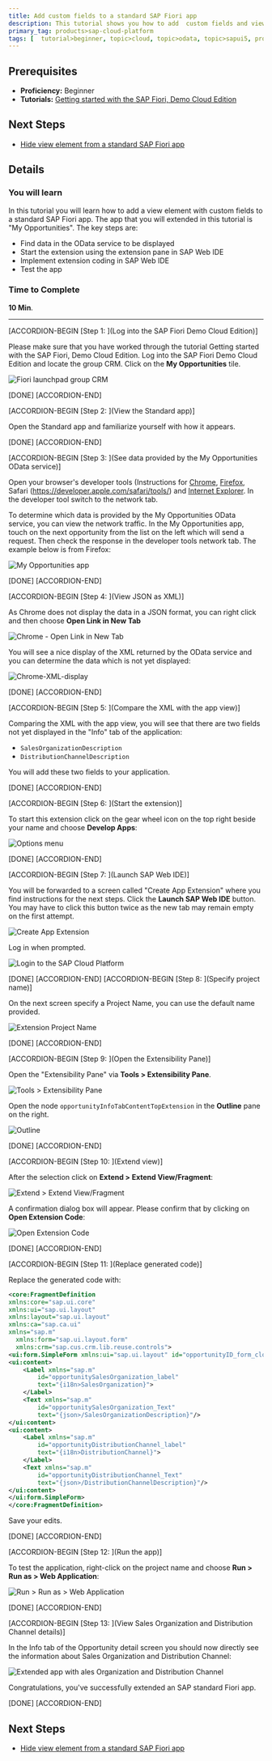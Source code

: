 ```yaml
---
title: Add custom fields to a standard SAP Fiori app
description: This tutorial shows you how to add  custom fields and view elements to a standard SAP Fiori app.
primary_tag: products>sap-cloud-platform
tags: [  tutorial>beginner, topic>cloud, topic>odata, topic>sapui5, products>sap-web-ide, products>sap-cloud-platform ]
---
```

## Prerequisites  
- **Proficiency:** Beginner
- **Tutorials:** [Getting started with the SAP Fiori, Demo Cloud Edition](http://www.sap.com/developer/tutorials/hcp-fiori-cloud-edition-start.html)

## Next Steps
- [Hide view element from a standard SAP Fiori app](https://www.sap.com/developer/tutorials/hcp-fiori-cloud-edition-hide-element.html)

## Details
### You will learn  
In this tutorial you will learn how to add a view element with custom fields to a standard SAP Fiori app. The app that you will extended in this tutorial is "My Opportunities". The key steps are:

- Find data in the OData service to be displayed
- Start the extension using the extension pane in SAP Web IDE
- Implement extension coding in SAP Web IDE
- Test the app

### Time to Complete
**10 Min**.

---

[ACCORDION-BEGIN [Step 1: ](Log into the SAP Fiori Demo Cloud Edition)]

Please make sure that you have worked through the tutorial Getting started with the SAP Fiori, Demo Cloud Edition. Log into the SAP Fiori Demo Cloud Edition and locate the group CRM. Click on the **My Opportunities** tile.

![Fiori launchpad group CRM](6.png)

[DONE]
[ACCORDION-END]

[ACCORDION-BEGIN [Step 2: ](View the Standard app)]

Open the Standard app and familiarize yourself with how it appears.

[DONE]
[ACCORDION-END]

[ACCORDION-BEGIN [Step 3: ](See data provided by the My Opportunities OData service)]

Open your browser's developer tools (Instructions for [Chrome](https://developer.chrome.com/devtools), [Firefox](https://developer.mozilla.org/en-US/docs/Tools/Network_Monitor#Opening_the_Network_Monitor), Safari (https://developer.apple.com/safari/tools/) and [Internet Explorer](https://msdn.microsoft.com/en-us/library/gg589507.aspx). In the developer tool switch to the network tab.

To determine which data is provided by the My Opportunities OData service, you can view the network traffic. In the My Opportunities app, touch on the next opportunity from the list on the left which will send a request. Then check the response in the developer tools network tab. The example below is from Firefox:

![My Opportunities app](7.png)

[DONE]
[ACCORDION-END]

[ACCORDION-BEGIN [Step 4: ](View JSON as XML)]

As Chrome does not display the data in a JSON format, you can right click and then choose **Open Link in New Tab**

![Chrome - Open Link in New Tab](chrome-open-new-tab.png)

You will see a nice display of the XML returned by the OData service and you can determine the data which is not yet displayed:

![Chrome-XML-display](Chrome-XML-display.png)

[DONE]
[ACCORDION-END]

[ACCORDION-BEGIN [Step 5: ](Compare the XML with the app view)]

Comparing the XML with the app view, you will see that there are two fields not yet displayed in the "Info" tab of the application:

- `SalesOrganizationDescription`
- `DistributionChannelDescription`

You will add these two fields to your application.

[DONE]
[ACCORDION-END]

[ACCORDION-BEGIN [Step 6: ](Start the extension)]

To start this extension click on the gear wheel icon on the top right beside your name and choose **Develop Apps**:

![Options menu](8.png)

[DONE]
[ACCORDION-END]

[ACCORDION-BEGIN [Step 7: ](Launch SAP Web IDE)]

You will be forwarded to a screen called "Create App Extension" where you find instructions for the next steps. Click the **Launch SAP Web IDE** button. You may have to click this button twice as the new tab may remain empty on the first attempt.

![Create App Extension](9.png)

Log in when prompted.

![Login to the SAP Cloud Platform](10.png)

[DONE]
[ACCORDION-END]
[ACCORDION-BEGIN [Step 8: ](Specify project name)]

On the next screen specify a Project Name, you can use the default name provided.

![Extension Project Name](11.png)

[DONE]
[ACCORDION-END]

[ACCORDION-BEGIN [Step 9: ](Open the Extensibility Pane)]

Open the "Extensibility Pane" via **Tools > Extensibility Pane**.

![Tools > Extensibility Pane](12.png)

Open the node `opportunityInfoTabContentTopExtension` in the **Outline** pane on the right.

![Outline](13.png)

[DONE]
[ACCORDION-END]

[ACCORDION-BEGIN [Step 10: ](Extend view)]

After the selection click on **Extend > Extend View/Fragment**:

![Extend > Extend View/Fragment](14.png)

A confirmation dialog box will appear. Please confirm that by clicking on **Open Extension Code**:

![Open Extension Code](15.png)

[DONE]
[ACCORDION-END]

[ACCORDION-BEGIN [Step 11: ](Replace generated code)]

Replace the generated code with:

```xml
<core:FragmentDefinition
xmlns:core="sap.ui.core"
xmlns:ui="sap.ui.layout"
xmlns:layout="sap.ui.layout"
xmlns:ca="sap.ca.ui"
xmlns="sap.m"
  xmlns:form="sap.ui.layout.form"
  xmlns:crm="sap.cus.crm.lib.reuse.controls">
<ui:form.SimpleForm xmlns:ui="sap.ui.layout" id="opportunityID_form_clone">
<ui:content>
	<Label xmlns="sap.m"
		id="opportunitySalesOrganization_label"
		text="{i18n>SalesOrganization}">
	</Label>
	<Text xmlns="sap.m"
		id="opportunitySalesOrganization_Text"
		text="{json>/SalesOrganizationDescription}"/>
</ui:content>
<ui:content>
	<Label xmlns="sap.m"
		id="opportunityDistributionChannel_label"
		text="{i18n>DistributionChannel}">
	</Label>
	<Text xmlns="sap.m"
		id="opportunityDistributionChannel_Text"
		text="{json>/DistributionChannelDescription}"/>
</ui:content>
</ui:form.SimpleForm>
</core:FragmentDefinition>
```

Save your edits.

[DONE]
[ACCORDION-END]

[ACCORDION-BEGIN [Step 12: ](Run the app)]

To test the application, right-click on the project name and choose **Run > Run as > Web Application**:

![Run > Run as > Web Application](16.png)

[DONE]
[ACCORDION-END]

[ACCORDION-BEGIN [Step 13: ](View Sales Organization and Distribution Channel details)]

In the Info tab of the Opportunity detail screen you should now directly see the information about Sales Organization and Distribution Channel:

![Extended app with ales Organization and Distribution Channel](17.png)

Congratulations, you've successfully extended an SAP standard Fiori app.

[DONE]
[ACCORDION-END]



## Next Steps
- [Hide view element from a standard SAP Fiori app](https://www.sap.com/developer/tutorials/hcp-fiori-cloud-edition-hide-element.html)

